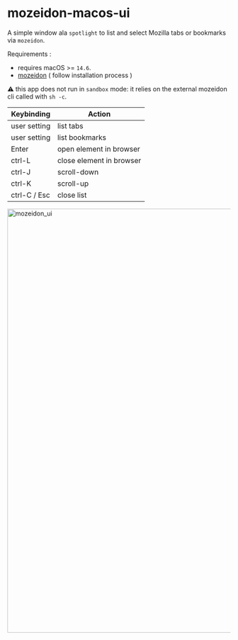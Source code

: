 # mozeidon-macos-ui

A simple window ala `spotlight` to list and select Mozilla tabs or bookmarks via `mozeidon`.

Requirements : 
- requires macOS >= `14.6`.
- [mozeidon](https://github.com/egovelox/mozeidon) ( follow installation process )


⚠️ this app does not run in `sandbox` mode: it relies on the external mozeidon cli called with `sh -c`.

| Keybinding    | Action |
| -------- | ------- |
| user setting  | list tabs    |
| user setting | list bookmarks     |
| Enter | open element in browser    |
| ctrl-L | close element in browser    |
| ctrl-J    | scroll-down   |
| ctrl-K  | scroll-up   |
| ctrl-C / Esc  | close list   |

<img width="957" alt="mozeidon_ui" src="https://github.com/user-attachments/assets/12fae81b-d56e-464c-865f-cfec97260d2e" />
